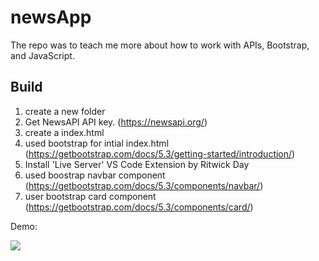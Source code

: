 # newsApp

The repo was to teach me more about how to work with APIs, Bootstrap, and JavaScript.

## Build

1. create a new folder
2. Get NewsAPI API key. (https://newsapi.org/)
3. create a index.html
4. used bootstrap for intial index.html (https://getbootstrap.com/docs/5.3/getting-started/introduction/)
5. Install 'Live Server' VS Code Extension by Ritwick Day
6. used boostrap navbar component (https://getbootstrap.com/docs/5.3/components/navbar/)
7. user bootstrap card component (https://getbootstrap.com/docs/5.3/components/card/)

Demo:

![](NewsApp_Demo.gif)